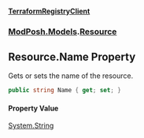 #### [TerraformRegistryClient](index.md 'index')
### [ModPosh.Models](ModPosh.Models.md 'ModPosh.Models').[Resource](ModPosh.Models.Resource.md 'ModPosh.Models.Resource')

## Resource.Name Property

Gets or sets the name of the resource.

```csharp
public string Name { get; set; }
```

#### Property Value
[System.String](https://docs.microsoft.com/en-us/dotnet/api/System.String 'System.String')